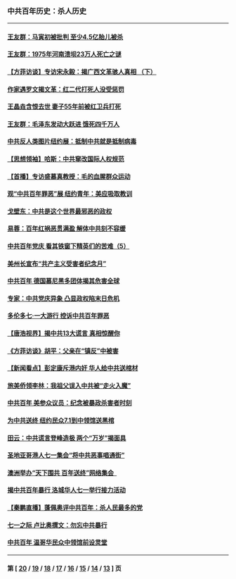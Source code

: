### 中共百年历史：杀人历史
---
#### [王友群：马寅初被批判 至少4.5亿胎儿被杀](../../pages/nf1176106/n13260313.md?10090430) 
#### [王友群：1975年河南溃坝23万人死亡之谜](../../pages/nf1176106/n13231576.md?10090430) 
#### [【方菲访谈】专访宋永毅：揭广西文革骇人真相 （下）](../../pages/nf1176106/n13209074.md?10090430) 
#### [作家遇罗文揭文革：红二代打死人没受惩罚](../../pages/nf1176106/n13205254.md?10090430) 
#### [王晶垚含恨去世 妻子55年前被红卫兵打死](../../pages/nf1176106/n13203590.md?10090430) 
#### [王友群：毛泽东发动大跃进 饿死四千万人](../../pages/nf1176106/n13177158.md?10090430) 
#### [中共反人类图片纽约展：抵制中共就是抵制病毒](../../pages/nf1176106/n13115371.md?10090430) 
#### [【思想领袖】哈斯：中共窜改国际人权规范](../../pages/nf1176106/n13053647.md?10090430) 
#### [【首播】专访盛慕真教授：毛的血腥群众运动](../../pages/nf1176106/n13091782.md?10090430) 
#### [观“中共百年罪恶”展 纽约青年：美应吸取教训](../../pages/nf1176106/n13085246.md?10090430) 
#### [戈壁东：中共是这个世界最邪恶的政权](../../pages/nf1176106/n13085641.md?10090430) 
#### [易蓉：百年红祸恶贯满盈 解体中共刻不容缓](../../pages/nf1176106/n13084455.md?10090430) 
#### [中共百年党庆 看其铁窗下精英们的苦难（5）](../../pages/nf1176106/n13076766.md?10090430) 
#### [美州长宣布“共产主义受害者纪念月”](../../pages/nf1176106/n13074024.md?10090430) 
#### [中共百年 德国慕尼黑多团体揭其危害全球](../../pages/nf1176106/n13068873.md?10090430) 
#### [专家：中共党庆异象 凸显政权陷末日危机](../../pages/nf1176106/n13067084.md?10090430) 
#### [多伦多七·一大游行 控诉中共百年罪恶](../../pages/nf1176106/n13062043.md?10090430) 
#### [【唐浩视界】揭中共13大谎言 真相惊醒你](../../pages/nf1176106/n13065208.md?10090430) 
#### [《方菲访谈》胡平：父亲在“镇反”中被害](../../pages/nf1176106/n13064114.md?10090430) 
#### [【新闻看点】彭定康斥港内奸 华人给中共送棺材](../../pages/nf1176106/n13064230.md?10090430) 
#### [旅美侨领李林：我祖父误入中共被“走火入魔”](../../pages/nf1176106/n13062777.md?10090430) 
#### [中共百年 美参众议员：纪念被暴政杀害者时刻](../../pages/nf1176106/n13063735.md?10090430) 
#### [为中共送终 纽约民众7.1到中领馆送黑棺](../../pages/nf1176106/n13062573.md?10090430) 
#### [田云：中共谎言登峰造极 两个“万岁”揭面具](../../pages/nf1176106/n13062013.md?10090430) 
#### [圣地亚哥港人七一集会“将中共恶事唱通街”](../../pages/nf1176106/n13062681.md?10090430) 
#### [澳洲举办“天下围共 百年送终”网络集会  ](../../pages/nf1176106/n13054366.md?10090430) 
#### [揭中共百年暴行 洛城华人七一举行接力活动](../../pages/nf1176106/n13061979.md?10090430) 
#### [【秦鹏直播】蓬佩奥评中共百年：杀人民最多的党](../../pages/nf1176106/n13061736.md?10090430) 
#### [七一之际 卢比奥撰文：勿忘中共暴行](../../pages/nf1176106/n13061044.md?10090430) 
#### [中共百年 温哥华民众中领馆前设灵堂](../../pages/nf1176106/n13061399.md?10090430) 

---
#### 第 [ [20](./20.md?10090430) / [19](./19.md?10090430) / [18](./18.md?10090430) / [17](./17.md?10090430) / [16](./16.md?10090430) / [15](./15.md?10090430) / [14](./14.md?10090430) / [13](./13.md?10090430) ] 页
